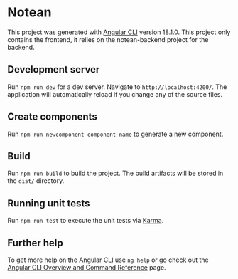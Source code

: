 # Notean

This project was generated with [Angular CLI](https://github.com/angular/angular-cli) version 18.1.0.
This project only contains the frontend, it relies on the notean-backend project for the backend.

## Development server

Run `npm run dev` for a dev server. Navigate to `http://localhost:4200/`. The application will automatically reload if you change any of the source files.

## Create components

Run `npm run newcomponent component-name` to generate a new component.

## Build

Run `npm run build` to build the project. The build artifacts will be stored in the `dist/` directory.

## Running unit tests

Run `npm run test` to execute the unit tests via [Karma](https://karma-runner.github.io).

## Further help

To get more help on the Angular CLI use `ng help` or go check out the [Angular CLI Overview and Command Reference](https://angular.dev/tools/cli) page.
